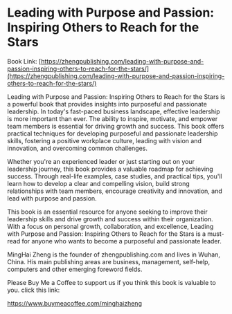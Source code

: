 # Leading with Purpose and Passion: Inspiring Others to Reach for the Stars

Book Link: [https://zhengpublishing.com/leading-with-purpose-and-passion-inspiring-others-to-reach-for-the-stars/](https://zhengpublishing.com/leading-with-purpose-and-passion-inspiring-others-to-reach-for-the-stars/)

Leading with Purpose and Passion: Inspiring Others to Reach for the Stars is a powerful book that provides insights into purposeful and passionate leadership. In today's fast-paced business landscape, effective leadership is more important than ever. The ability to inspire, motivate, and empower team members is essential for driving growth and success. This book offers practical techniques for developing purposeful and passionate leadership skills, fostering a positive workplace culture, leading with vision and innovation, and overcoming common challenges.

Whether you're an experienced leader or just starting out on your leadership journey, this book provides a valuable roadmap for achieving success. Through real-life examples, case studies, and practical tips, you'll learn how to develop a clear and compelling vision, build strong relationships with team members, encourage creativity and innovation, and lead with purpose and passion.

This book is an essential resource for anyone seeking to improve their leadership skills and drive growth and success within their organization. With a focus on personal growth, collaboration, and excellence, Leading with Purpose and Passion: Inspiring Others to Reach for the Stars is a must-read for anyone who wants to become a purposeful and passionate leader.

MingHai Zheng is the founder of zhengpublishing.com and lives in Wuhan, China. His main publishing areas are business, management, self-help, computers and other emerging foreword fields.

Please Buy Me a Coffee to support us if you think this book is valuable to you. click this link:

https://www.buymeacoffee.com/minghaizheng
